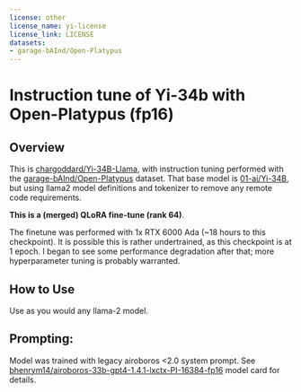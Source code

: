 ```yaml
---
license: other
license_name: yi-license
license_link: LICENSE
datasets:
- garage-bAInd/Open-Platypus
---
```


# Instruction tune of Yi-34b with Open-Platypus (fp16)


## Overview

This is [chargoddard/Yi-34B-Llama](https://huggingface.co/chargoddard/Yi-34B-Llama), with instruction tuning performed with the [garage-bAInd/Open-Platypus](https://huggingface.co/datasets/garage-bAInd/Open-Platypus) dataset. That base model is [01-ai/Yi-34B](https://huggingface.co/01-ai/Yi-34B), but using llama2 model definitions and tokenizer to remove any remote code requirements.

**This is a (merged) QLoRA fine-tune (rank 64)**. 

The finetune was performed with 1x RTX 6000 Ada (~18 hours to this checkpoint). It is possible this is rather undertrained, as this checkpoint is at 1 epoch. I began to see some performance degradation after that; more hyperparameter tuning is probably warranted.

## How to Use

Use as you would any llama-2 model.

## Prompting:

Model was trained with legacy airoboros <2.0 system prompt. See [bhenrym14/airoboros-33b-gpt4-1.4.1-lxctx-PI-16384-fp16](https://huggingface.co/bhenrym14/airoboros-33b-gpt4-1.4.1-lxctx-PI-16384-fp16) model card for details.
